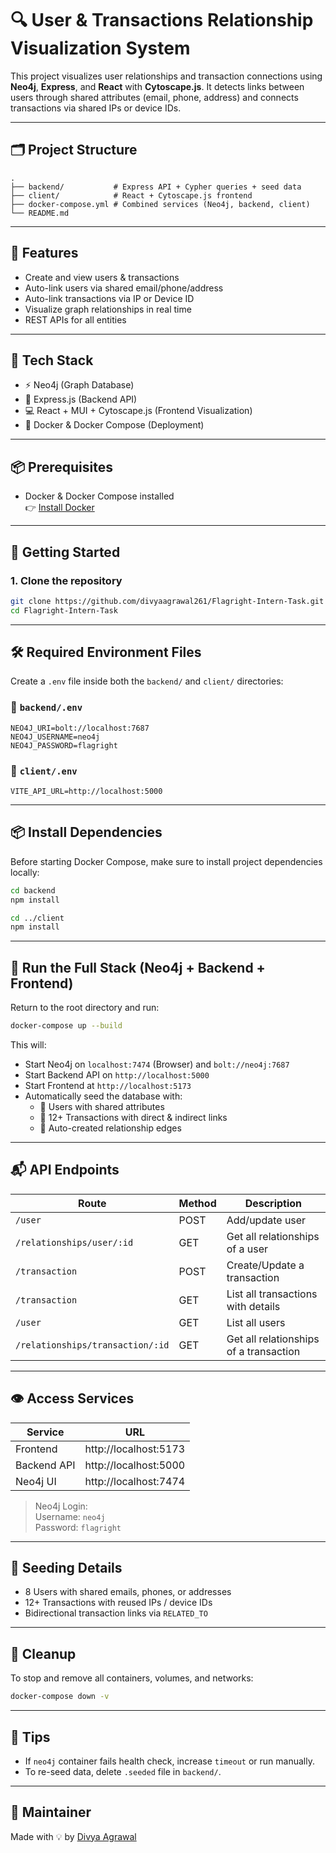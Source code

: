 # 🔍 User & Transactions Relationship Visualization System

This project visualizes user relationships and transaction connections using **Neo4j**, **Express**, and **React** with **Cytoscape.js**. It detects links between users through shared attributes (email, phone, address) and connects transactions via shared IPs or device IDs.

---

## 🗂 Project Structure

```
.
├── backend/           # Express API + Cypher queries + seed data
├── client/            # React + Cytoscape.js frontend
├── docker-compose.yml # Combined services (Neo4j, backend, client)
└── README.md
```

---

## 🚀 Features

- Create and view users & transactions
- Auto-link users via shared email/phone/address
- Auto-link transactions via IP or Device ID
- Visualize graph relationships in real time
- REST APIs for all entities

---

## 🧠 Tech Stack

- ⚡ Neo4j (Graph Database)
- 🔧 Express.js (Backend API)
- 💻 React + MUI + Cytoscape.js (Frontend Visualization)
- 🐳 Docker & Docker Compose (Deployment)

---

## 📦 Prerequisites

- Docker & Docker Compose installed  
  👉 [Install Docker](https://docs.docker.com/get-docker/)

---

## 🏁 Getting Started

### 1. Clone the repository

```bash
git clone https://github.com/divyaagrawal261/Flagright-Intern-Task.git
cd Flagright-Intern-Task
```

---

## 🛠 Required Environment Files

Create a `.env` file inside both the `backend/` and `client/` directories:

### 🔹 `backend/.env`
```env
NEO4J_URI=bolt://localhost:7687
NEO4J_USERNAME=neo4j
NEO4J_PASSWORD=flagright
```

### 🔹 `client/.env`
```env
VITE_API_URL=http://localhost:5000
```

---

## 📦 Install Dependencies

Before starting Docker Compose, make sure to install project dependencies locally:

```bash
cd backend
npm install

cd ../client
npm install
```

---

## 🚀 Run the Full Stack (Neo4j + Backend + Frontend)

Return to the root directory and run:

```bash
docker-compose up --build
```

This will:
- Start Neo4j on `localhost:7474` (Browser) and `bolt://neo4j:7687`
- Start Backend API on `http://localhost:5000`
- Start Frontend at `http://localhost:5173`
- Automatically seed the database with:
  - 🔹 Users with shared attributes
  - 🔹 12+ Transactions with direct & indirect links
  - 🔹 Auto-created relationship edges

---

## 📬 API Endpoints

| Route                             | Method | Description                          |
|----------------------------------|--------|--------------------------------------|
| `/user`                          | POST   | Add/update user                      |
| `/relationships/user/:id`        | GET    | Get all relationships of a user      |
| `/transaction`                   | POST   | Create/Update a transaction          |
| `/transaction`                   | GET    | List all transactions with details   |
| `/user`                          | GET    | List all users                       |
| `/relationships/transaction/:id` | GET    | Get all relationships of a transaction |

---

## 👁 Access Services

| Service     | URL                    |
|-------------|------------------------|
| Frontend    | http://localhost:5173  |
| Backend API | http://localhost:5000  |
| Neo4j UI    | http://localhost:7474  |

> Neo4j Login:  
> Username: `neo4j`  
> Password: `flagright`

---

## 🧪 Seeding Details

- 8 Users with shared emails, phones, or addresses
- 12+ Transactions with reused IPs / device IDs
- Bidirectional transaction links via `RELATED_TO`

---

## 🧼 Cleanup

To stop and remove all containers, volumes, and networks:

```bash
docker-compose down -v
```

---

## 📎 Tips

- If `neo4j` container fails health check, increase `timeout` or run manually.
- To re-seed data, delete `.seeded` file in `backend/`.

---

## 🧠 Maintainer

Made with 💡 by [Divya Agrawal](https://github.com/divyaagrawal261)